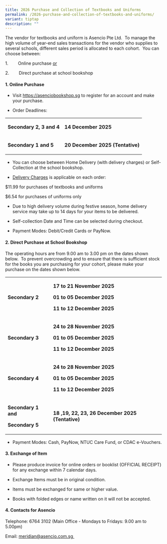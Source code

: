 ```yaml
---
title: 2026 Purchase and Collection of Textbooks and Uniforms
permalink: /2026-purchase-and-collection-of-textbooks-and-uniforms/
variant: tiptap
description: ""
---
```

<p>The vendor for textbooks and uniform is Asencio Pte Ltd.&nbsp; To manage
the high volume of year-end sales transactions for the vendor who supplies
to several schools, different sales period is allocated to each cohort.&nbsp;
You can choose between:</p>
<p>1.&nbsp;&nbsp;&nbsp;&nbsp;&nbsp;&nbsp;&nbsp; Online purchase&nbsp;<u>or</u>
</p>
<p>2.&nbsp;&nbsp;&nbsp;&nbsp;&nbsp;&nbsp;&nbsp; Direct purchase at school
bookshop</p>
<h4>1. Online Purchase</h4>
<ul data-tight="true" class="tight">
<li>
<p>Visit&nbsp;<a href="https://asenciobookshop.sg" rel="noopener nofollow" target="_blank">https://asenciobookshop.sg</a>&nbsp;to
register for an account and make your purchase.</p>
</li>
<li>
<p>Order Deadlines:</p>
</li>
</ul>
<table style="minWidth: 50px">
<colgroup>
<col>
<col>
</colgroup>
<tbody>
<tr>
<td rowspan="1" colspan="1">
<p><strong>Secondary 2, 3 and 4</strong>
</p>
</td>
<td rowspan="1" colspan="1">
<p><strong>14 December 2025</strong>
</p>
</td>
</tr>
<tr>
<td rowspan="1" colspan="1">
<p><strong>Secondary 1 and 5</strong>
</p>
</td>
<td rowspan="1" colspan="1">
<p><strong>20 December 2025 (Tentative)</strong>
</p>
</td>
</tr>
</tbody>
</table>
<ul data-tight="true" class="tight">
<li>
<p>You can choose between Home Delivery (with delivery charges) or Self-Collection
at the school bookshop.</p>
</li>
<li>
<p><u>Delivery Charges</u>&nbsp;is applicable on each order:</p>
</li>
</ul>
<p>$11.99 for purchases of textbooks and uniforms</p>
<p>$6.54 for purchases of uniforms only</p>
<ul data-tight="true" class="tight">
<li>
<p>Due to high delivery volume during festive season, home delivery service
may take up to&nbsp;14 days for your items to be delivered. &nbsp;&nbsp;</p>
</li>
<li>
<p>Self-collection Date and Time can be selected during checkout.</p>
</li>
<li>
<p>Payment Modes: Debit/Credit Cards or PayNow.</p>
</li>
</ul>
<p></p>
<h4>2. Direct Purchase at School Bookshop</h4>
<p>The operating hours are from 9.00 am to 3.00 pm on the dates shown below.&nbsp;
To prevent overcrowding and to ensure that there is sufficient stock for
the books you are purchasing for your cohort, please make your purchase
on the dates shown below.</p>
<table style="minWidth: 50px">
<colgroup>
<col>
<col>
</colgroup>
<tbody>
<tr>
<td rowspan="1" colspan="1">
<p><strong>Secondary 2</strong>
</p>
</td>
<td rowspan="1" colspan="1">
<p><strong>17 to 21 November 2025</strong>
</p>
<p><strong>01 to 05 December 2025</strong>
</p>
<p><strong>11 to 12 December 2025</strong>
</p>
</td>
</tr>
<tr>
<td rowspan="1" colspan="1">
<p><strong>Secondary 3</strong>
</p>
</td>
<td rowspan="1" colspan="1">
<p><strong>24 to 28 November 2025</strong>
</p>
<p><strong>01 to 05 December 2025</strong>
</p>
<p><strong>11 to 12 December 2025</strong>
</p>
</td>
</tr>
<tr>
<td rowspan="1" colspan="1">
<p><strong>Secondary 4</strong>
</p>
</td>
<td rowspan="1" colspan="1">
<p><strong>24 to 28 November 2025</strong>
</p>
<p><strong>01 to 05 December 2025</strong>
</p>
<p><strong>11 to 12 December 2025</strong>
</p>
</td>
</tr>
<tr>
<td rowspan="1" colspan="1">
<p><strong>Secondary 1 and</strong>
</p>
<p><strong>Secondary 5</strong>
</p>
</td>
<td rowspan="1" colspan="1">
<p><strong>18 ,19, 22, 23, 26 December 2025 (Tentative)</strong>
</p>
</td>
</tr>
</tbody>
</table>
<ul data-tight="true" class="tight">
<li>
<p>Payment Modes: Cash, PayNow, NTUC Care Fund, or CDAC e-Vouchers.</p>
</li>
</ul>
<p></p>
<h4>3. Exchange of Item</h4>
<ul data-tight="true" class="tight">
<li>
<p>Please produce invoice for online orders or booklist (OFFICIAL RECEIPT)
for any exchange within 7 calendar days.</p>
</li>
<li>
<p>Exchange Items must be in original condition.</p>
</li>
<li>
<p>Items must be exchanged for same or higher value.</p>
</li>
<li>
<p>Books with folded edges or name written on it will not be accepted.</p>
<p></p>
</li>
</ul>
<h4>4. Contacts for Asencio&nbsp;&nbsp;&nbsp;</h4>
<p>Telephone: 6764 3102 (Main Office - Mondays to Fridays: 9.00 am to 5.00pm)&nbsp;&nbsp;&nbsp;&nbsp;&nbsp;&nbsp;&nbsp;</p>
<p>Email:&nbsp;<a href="meridian@asencio.com.sg" rel="noopener nofollow" target="_blank">meridian@asencio.com.sg </a>&nbsp;&nbsp;</p>
<p>&nbsp;</p>
